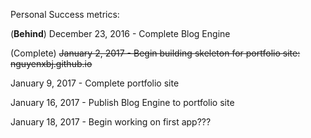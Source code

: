 Personal Success metrics:

(**Behind**) December 23, 2016 - Complete Blog Engine

(Complete) ~~January 2, 2017 - Begin building skeleton for portfolio site: nguyenxbj.github.io~~

January 9, 2017 - Complete portfolio site

January 16, 2017 - Publish Blog Engine to portfolio site

January 18, 2017 - Begin working on first app???
